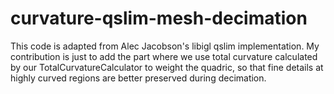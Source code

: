 # curvature-qslim-mesh-decimation

This code is adapted from Alec Jacobson's libigl qslim implementation. My contribution is just to add the part where we use total curvature calculated by our TotalCurvatureCalculator to weight the quadric, so that fine details at highly curved regions are better preserved during decimation.
